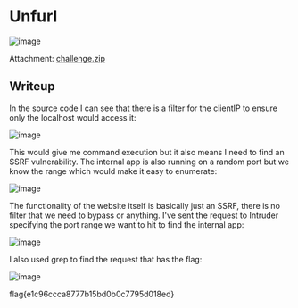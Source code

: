 # Unfurl
![image](https://github.com/user-attachments/assets/71cefee1-9863-4208-beb9-cfe01ee53cea)

Attachment: [challenge.zip](https://github.com/LazyTitan33/CTF-Writeups/raw/refs/heads/main/SnykCon2025/attachments/unfurl.zip)

## Writeup

In the source code I can see that there is a filter for the clientIP to ensure only the localhost would access it:  

![image](https://github.com/user-attachments/assets/891bf57d-9aa6-48e7-b699-c75c8c86bae1)

This would give me command execution but it also means I need to find an SSRF vulnerability. The internal app is also running on a random port but we know the range which would make it easy to enumerate:  

![image](https://github.com/user-attachments/assets/cff1474f-825f-4624-83f0-2843645e5459)

The functionality of the website itself is basically just an SSRF, there is no filter that we need to bypass or anything. I've sent the request to Intruder specifying the port range we want to hit to find the internal app:  

![image](https://github.com/user-attachments/assets/8b86dcb6-4fc5-4aa5-8749-a0593ed7dd18)

I also used grep to find the request that has the flag:  

![image](https://github.com/user-attachments/assets/e8a8eb0f-01c2-4b33-8dd3-b4149db51230)

flag{e1c96ccca8777b15bd0b0c7795d018ed}
